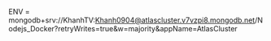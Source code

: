 ENV = mongodb+srv://KhanhTV:Khanh0904@atlascluster.v7vzpi8.mongodb.net/Nodejs_Docker?retryWrites=true&w=majority&appName=AtlasCluster
